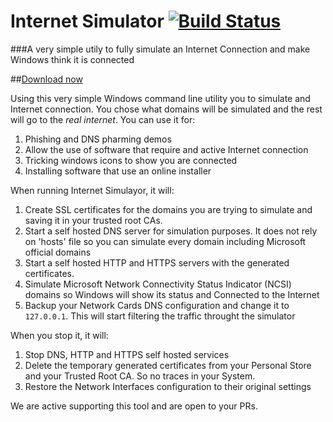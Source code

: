 Internet Simulator [![Build Status](https://ci.appveyor.com/api/projects/status/github/Tulpep/InternetSimulator)](https://ci.appveyor.com/project/tulpep/InternetSimulator)
===========

###A very simple utily to fully simulate an Internet Connection and make Windows think it is connected

##[Download now](https://github.com/Tulpep/InternetSimulator/releases/latest)

Using this very simple Windows command line utility you to simulate and Internet connection. You chose what domains will be simulated and the rest will go to the *real internet*. You can use it for:

1. Phishing and DNS pharming demos
2. Allow the use of software that require and active Internet connection
3. Tricking windows icons to show you are connected
4. Installing software that use an online installer



When running Internet Simulayor, it will:

1. Create SSL certificates for the domains you are trying to simulate and saving it in your trusted root CAs.
2. Start a self hosted DNS server for simulation purposes. It does not rely on 'hosts' file so you can simulate every domain including Microsoft official domains
3. Start a self hosted HTTP and HTTPS servers with the generated certificates.
4. Simulate Microsoft Network Connectivity Status Indicator (NCSI) domains so Windows will show its status and Connected to the Internet
5. Backup your Network Cards DNS configuration and change it to `127.0.0.1`. This will start filtering the traffic throught the simulator

When you stop it, it will:
1. Stop DNS, HTTP and HTTPS self hosted services
2. Delete the temporary generated certificates from your Personal Store and your Trusted Root CA. So no traces in your System.
3. Restore the Network Interfaces configuration to their original settings

We are active supporting this tool and are open to your PRs.


